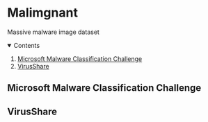 # Malimgnant
Massive malware image dataset

<!-- CONTENTS -->
<details open="open">
  <summary>Contents</summary>
  <ol>
    <li><a href="#microsoft-malware-classification-challenge">Microsoft Malware Classification Challenge</a></li>
    <li><a href="#virusshare">VirusShare</a></li>
  </ol>
</details>

## Microsoft Malware Classification Challenge

## VirusShare
